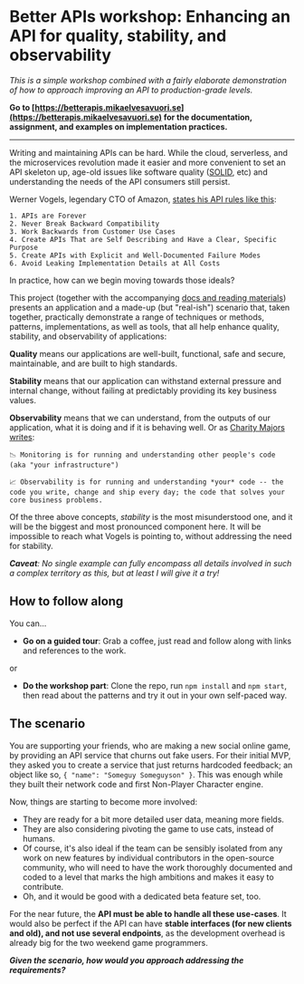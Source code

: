 # Better APIs workshop: Enhancing an API for quality, stability, and observability

_This is a simple workshop combined with a fairly elaborate demonstration of how to approach improving an API to production-grade levels._

**Go to [https://betterapis.mikaelvesavuori.se](https://betterapis.mikaelvesavuori.se) for the documentation, assignment, and examples on implementation practices.**

---

Writing and maintaining APIs can be hard. While the cloud, serverless, and the microservices revolution made it easier and more convenient to set an API skeleton up, age-old issues like software quality ([SOLID](https://stackoverflow.blog/2021/11/01/why-solid-principles-are-still-the-foundation-for-modern-software-architecture/), etc) and understanding the needs of the API consumers still persist.

Werner Vogels, legendary CTO of Amazon, [states his API rules like this](https://www.youtube.com/watch?app=desktop&v=8_Xs8Ik0h1w):

```text
1. APIs are Forever
2. Never Break Backward Compatibility
3. Work Backwards from Customer Use Cases
4. Create APIs That are Self Describing and Have a Clear, Specific Purpose
5. Create APIs with Explicit and Well-Documented Failure Modes
6. Avoid Leaking Implementation Details at All Costs
```

In practice, how can we begin moving towards those ideals?

This project (together with the accompanying [docs and reading materials](https://mikael-vesavuori.gitbook.io/better-apis-quality-stability-observability/)) presents an application and a made-up (but "real-ish") scenario that, taken together, practically demonstrate a range of techniques or methods, patterns, implementations, as well as tools, that all help enhance quality, stability, and observability of applications:

**Quality** means our applications are well-built, functional, safe and secure, maintainable, and are built to high standards.

**Stability** means that our application can withstand external pressure and internal change, without failing at predictably providing its key business values.

**Observability** means that we can understand, from the outputs of our application, what it is doing and if it is behaving well. Or as [Charity Majors writes](https://twitter.com/mipsytipsy/status/1305398051842871297):

```text
📉 Monitoring is for running and understanding other people's code (aka "your infrastructure")

📈 Observability is for running and understanding *your* code -- the code you write, change and ship every day; the code that solves your core business problems.
```

Of the three above concepts, _stability_ is the most misunderstood one, and it will be the biggest and most pronounced component here. It will be impossible to reach what Vogels is pointing to, without addressing the need for stability.

_**Caveat**: No single example can fully encompass all details involved in such a complex territory as this, but at least I will give it a try!_

## How to follow along

You can...

- **Go on a guided tour**: Grab a coffee, just read and follow along with links and references to the work.

or

- **Do the workshop part**: Clone the repo, run `npm install` and `npm start`, then read about the patterns and try it out in your own self-paced way.

## The scenario

You are supporting your friends, who are making a new social online game, by providing an API service that churns out fake users. For their initial MVP, they asked you to create a service that just returns hardcoded feedback; an object like so, `{ "name": "Someguy Someguyson" }`. This was enough while they built their network code and first Non-Player Character engine.

Now, things are starting to become more involved:

- They are ready for a bit more detailed user data, meaning more fields.
- They are also considering pivoting the game to use cats, instead of humans.
- Of course, it's also ideal if the team can be sensibly isolated from any work on new features by individual contributors in the open-source community, who will need to have the work thoroughly documented and coded to a level that marks the high ambitions and makes it easy to contribute.
- Oh, and it would be good with a dedicated beta feature set, too.

For the near future, the **API must be able to handle all these use-cases**. It would also be perfect if the API can have **stable interfaces (for new clients and old), and not use several endpoints**, as the development overhead is already big for the two weekend game programmers.

_**Given the scenario, how would you approach addressing the requirements?**_
